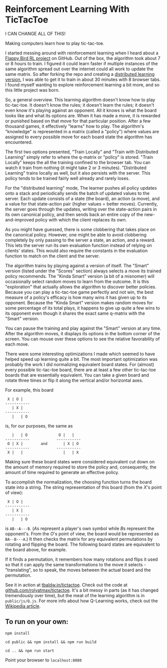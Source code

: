 Reinforcement Learning With TicTacToe
=====================================

I CAN CHANGE ALL OF THIS!

Making computers learn how to play tic-tac-toe.

I started messing around with reinforcement learning when I heard about a [Flappy Bird RL project](http://sarvagyavaish.github.io/FlappyBirdRL) on GitHub. Out of the box, the algorithm took about 7 or 8 hours to train. I figured it could learn faster if multiple instances of the same algorithm spread out over the internet could all work to update the same matrix. So after forking the repo and creating a [distributed learning version](https://github.com/rolyatmax/FlappyBirdRL), I was able to get it to train in about 30 minutes with 8 browser tabs. I found myself wanting to explore reinforcement learning a bit more, and so this little project was born.

So, a general overview. This learning algorithm doesn't know how to play tic-tac-toe. It doesn't know the rules; it doesn't learn the rules; it doesn't even know it's playing against an opponent. All it knows is what the board looks like and what its options are. When it has made a move, it is rewarded or punished based on that move for that particular position. After a few thousand games, it effectively "learns" how to play. The algorithm's "knowledge" is represented in a matrix (called a "policy") where values are assigned to every possible move for each board state the algorithm has encountered.

The first two options presented, "Train Locally" and "Train with Distributed Learning" simply refer to where the q-matrix or "policy" is stored. "Train Locally" keeps the all the training confined to the browser tab. You can watch it train from nothing (it might take 2 or 3 minutes). "Distributed Learning" trains locally as well, but it also persists with the server. This policy tends to be trained fairly well already and rarely loses.

For the "distributed learning" mode, The learner pushes all policy updates onto a stack and periodically sends the batch of updated values to the server. Each update consists of a state (the board), an action (a move), and a value for that state-action pair (higher values = better moves). Currently, the server goes through the updates, writing over the state-action pairs in its own canonical policy, and then sends back an entire copy of the new-and-improved policy with which the client replaces its own.

As you might have guessed, there is some clobbering that takes place on the canonical policy. However, one might be able to avoid clobbering completely by only passing to the server a state, an action, and a reward. This lets the server run its own evaluation function instead of relying on clients' states. This would also require the constants in the evaluation function to match on the client and the server.

The algorithm trains by playing against a version of itself. The "Smart" version (listed under the "Scores" section) always selects a move its trained policy recommends. The "Kinda Smart" version (a bit of a misnomer) will occasionally select random moves to learn from the outcome. It is this "exploration" that actually allows the algorithm to discover better policies. Because you can play a tic-tac-toe game perfectly and not win, the best measure of a policy's efficacy is how many wins it has given up to its opponent. Because the "Kinda Smart" version makes random moves for some percentage of its total plays, it happens to give up quite a few wins to its opponent even though it shares the exact same q-matrix with the "Smart" version.

You can pause the training and play against the "Smart" version at any time. After the algorithm moves, it displays its options in the bottom corner of the screen. You can mouse over these options to see the relative favorability of each move.

There were some interesting optimizations I made which seemed to have helped speed up learning quite a bit. The most important optimization was probably the work I did normalizing equivalent board states. For (almost) every possible tic-tac-toe board, there are at least a few other tic-tac-toe boards that are essentially equivalent. You can take a given board and rotate three times or flip it along the vertical and/or horizontal axes.

For example, this board

     X | O |
    -----------
       | X |
    -----------
       |   | O

is, for our purposes, the same as

       |   | O              O |   |
    -----------            -----------
     O | X |        and       | X | O
    -----------            -----------
     X |   |                  |   | X

Making sure these board states were considered equivalent cut down on the amount of memory required to store the policy and, consequently, the amount of time required to generate an effective policy.

To accomplish the normalization, the choosing function turns the board state into a string. The string representation of this board (from the *X*'s point of view):

     X | O |
    -----------
       | X |
    -----------
       |   | O

is `AB--A---B`. (*A*s represent a player's own symbol while *B*s represent the opponent's. From the *O*'s point of view, the board would be represented as `BA--B---A`.) It then checks the matrix for any equivalent permutations by rotating and flipping the board. The following board states are equivalent to the board above, for example.

If it finds a permutation, it remembers how many rotations and flips it used so that it can apply the same transformations to the move it selects - "translating", so to speak, the moves between the actual board and the permutation.

See it in action at [tbaldw.in/tictactoe](https://tbaldw.in/tictactoe). Check out the code at [github.com/rolyatmax/tictactoe](https://github.com/rolyatmax/tictactoe). It's a bit messy in parts (as it has changed tremendously over time), but the meat of the learning algorithm is in `public/js/Q.js`. For more info about how Q-Learning works, check out the [Wikipedia article](http://en.wikipedia.org/wiki/Q-learning).


To run on your own:
------------------

    npm install

    cd public && npm install && npm run build

    cd .. && npm run start

Point your browser to `localhost:8080`
